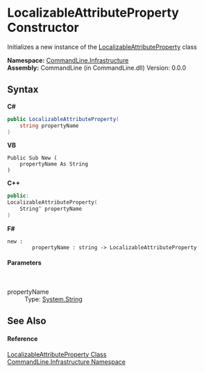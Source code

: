# LocalizableAttributeProperty Constructor 
 

Initializes a new instance of the <a href="T_CommandLine_Infrastructure_LocalizableAttributeProperty">LocalizableAttributeProperty</a> class

**Namespace:**&nbsp;<a href="N_CommandLine_Infrastructure">CommandLine.Infrastructure</a><br />**Assembly:**&nbsp;CommandLine (in CommandLine.dll) Version: 0.0.0

## Syntax

**C#**<br />
``` C#
public LocalizableAttributeProperty(
	string propertyName
)
```

**VB**<br />
``` VB
Public Sub New ( 
	propertyName As String
)
```

**C++**<br />
``` C++
public:
LocalizableAttributeProperty(
	String^ propertyName
)
```

**F#**<br />
``` F#
new : 
        propertyName : string -> LocalizableAttributeProperty
```


#### Parameters
&nbsp;<dl><dt>propertyName</dt><dd>Type: <a href="https://docs.microsoft.com/dotnet/api/system.string" target="_blank">System.String</a><br /></dd></dl>

## See Also


#### Reference
<a href="T_CommandLine_Infrastructure_LocalizableAttributeProperty">LocalizableAttributeProperty Class</a><br /><a href="N_CommandLine_Infrastructure">CommandLine.Infrastructure Namespace</a><br />